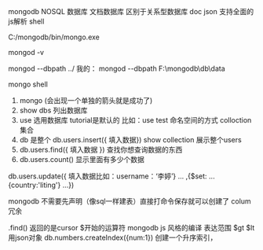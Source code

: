 mongodb NOSQL 数据库
文档数据库 区别于关系型数据库
doc json
支持全面的js解析 shell

C:/mongodb/bin/mongo.exe

mongod -v

<!-- 建立连接，每次都要，用一个单独的命令行窗口 -->
<!-- ../数据库所在位置 -->
mongod --dbpath ../
我的： mongod --dbpath F:\mongodb\db\data

mongo shell
<!-- 步奏 -->
<!-- 开另一个命令行窗口 -->
1. mongo (会出现一个单独的箭头就是成功了)
2. show dbs 列出数据库
3. use  选用数据库  tutorial是默认的
  比如：use test
命名空间的方式
colloction 集合
4. db 是整个
  db.users.insert({ 填入数据})
show collection 展示整个users
5. db.users.find({ 填入数据 }) 查找你想查询数据的东西
6. db.users.count()  显示里面有多少个数据
<!-- 更新操作 -->
db.users.update({ 填入数据比如：username：‘李婷’}
... ,{$set:
...{country:'liting'}
...})

mongodb 不需要先声明（像sql一样建表）直接打命令保存就可以创建了
colum 冗余

 .find() 返回的是cursor
 $开始的运算符
 mongodb js 风格的编译
 表达范围 $gt $lt
 用json对象
 db.numbers.createIndex({num:1})  创建一个升序索引，